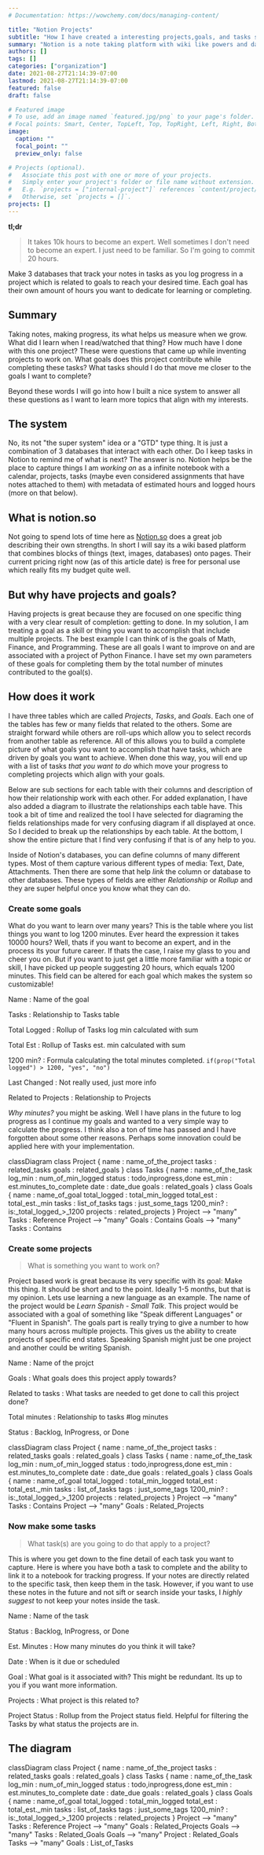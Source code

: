 ```yaml
---
# Documentation: https://wowchemy.com/docs/managing-content/

title: "Notion Projects"
subtitle: "How I have created a interesting projects,goals, and tasks system in Notion"
summary: "Notion is a note taking platform with wiki like powers and databases to track things. One day, I came up with a system which to this day has helped very much track my progress in life."
authors: []
tags: []
categories: ["organization"]
date: 2021-08-27T21:14:39-07:00
lastmod: 2021-08-27T21:14:39-07:00
featured: false
draft: false

# Featured image
# To use, add an image named `featured.jpg/png` to your page's folder.
# Focal points: Smart, Center, TopLeft, Top, TopRight, Left, Right, BottomLeft, Bottom, BottomRight.
image:
  caption: ""
  focal_point: ""
  preview_only: false

# Projects (optional).
#   Associate this post with one or more of your projects.
#   Simply enter your project's folder or file name without extension.
#   E.g. `projects = ["internal-project"]` references `content/project/deep-learning/index.md`.
#   Otherwise, set `projects = []`.
projects: []
---
```


**tl;dr**

> It takes 10k hours to become an expert. Well sometimes I don't need to become an expert. I just need to be familiar. So I'm going to commit 20 hours.

Make 3 databases that track your notes in tasks as you log progress in a project which is related to goals to reach your desired time. Each goal has their own amount of hours you want to dedicate for learning or completing.

## Summary

Taking notes, making progress, its what helps us measure when we grow. What did I learn when I read/watched that thing? How much have I done with this one project? These were questions that came up while inventing projects to work on. What goals does this project contribute while completing these tasks? What tasks should I do that move me closer to the goals I want to complete?

Beyond these words I will go into how I built a nice system to answer all these questions as I want to learn more topics that align with my interests.


## The system

No, its not "the super system" idea or a "GTD" type thing. It is just a combination of 3 databases that interact with each other. Do I keep tasks in Notion to remind me of what is next? The answer is no. Notion helps be the place to capture things I am *working on* as a infinite notebook with a calendar, projects, tasks (maybe even considered assignments that have notes attached to them) with metadata of estimated hours and logged hours (more on that below).

## What is notion.so

Not going to spend lots of time here as [Notion.so](https://notion.so) does a great job describing their own strengths. In short I will say its a wiki based platform that combines blocks of things (text, images, databases) onto pages. Their current pricing right now (as of this article date) is free for personal use which really fits my budget quite well.

## But why have projects and goals?

Having projects is great because they are focused on one specific thing with a very clear result of completion: getting to done. In my solution, I am treating a goal as a skill or thing you want to accomplish that include multiple projects. The best example I can think of is the goals of Math, Finance, and Programming. These are all goals I want to improve on and are associated with a project of Python Finance. I have set my own parameters of these goals for completing them by the total number of minutes contributed to the goal(s).

## How does it work

I have three tables which are called _Projects_, _Tasks_, and _Goals_. Each one of the tables has few or many fields that related to the others. Some are straight forward while others are roll-ups which allow you to select records from another table as reference. All of this allows you to build a complete picture of what goals you want to accomplish that have tasks, which are driven by goals you want to achieve. When done this way, you will end up with a list of tasks _that you want to do_ which move your progress to completing projects which align with your goals.

Below are sub sections for each table with their columns and description of how their relationship work with each other. For added explanation, I have also added a diagram to illustrate the relationships each table have. This took a bit of time and realized the tool I have selected for diagraming the fields relationships made for very confusing diagram if all displayed at once. So I decided to break up the relationships by each table. At the bottom, I show the entire picture that I find very confusing if that is of any help to you.

Inside of Notion's databases, you can define columns of many different types. Most of them capture various different types of media: Text, Date, Attachments. Then there are some that help *_link_* the column or database to other databases. These types of fields are either *_Relationship_* or *_Rollup_* and they are super helpful once you know what they can do.


### Create some goals

What do you want to learn over many years? This is the table where you list things you want to log 1200 minutes. Ever heard the expression it takes 10000 hours? Well, thats if you want to become an expert, and in the process its your future career.  If thats the case, I raise my glass to you and cheer you on. But if you want to just get a little more familiar with a topic or skill, I have picked up people suggesting 20 hours, which equals 1200 minutes. This field can be altered for each goal which makes the system so customizable!

Name
: Name of the goal

Tasks
: Relationship to Tasks table

Total Logged
: Rollup of Tasks log min calculated with sum

Total Est
: Rollup of Tasks est. min calculated with sum

1200 min?
: Formula calculating the total minutes completed. `if(prop("Total logged") > 1200, "yes", "no")`

Last Changed
: Not really used, just more info

Related to Projects
: Relationship to Projects


*Why minutes?* you might be asking. Well I have plans in the future to log progress as I continue my goals and wanted to a very simple way to calculate the progress. I think also a ton of time has passed and I have forgotten about some other reasons. Perhaps some innovation could be applied here with your implementation.


<div class="mermaid">
classDiagram
  class Project {
    name : name_of_the_project
    tasks : related_tasks
    goals : related_goals
  }
  class Tasks {
    name : name_of_the_task
    log_min : num_of_min_logged
    status : todo,inprogress,done
    est_min : est.minutes_to_complete
    date : date_due
    goals : related_goals
  }
  class Goals {
  name : name_of_goal
  total_logged : total_min_logged
  total_est : total_est._min
  tasks : list_of_tasks
  tags : just_some_tags
  1200_min? : is:_total_logged_>_1200
  projects : related_projects
  }
  Project --> "many" Tasks : Reference
  Project --> "many" Goals : Contains
  Goals --> "many" Tasks : Contains
</div>
<script async src:https://unpkg.com/mermaid@8.2.3/dist/mermaid.min.js></script>


### Create some projects

> What is something you want to work on?

Project based work is great because its very specific with its goal: Make this thing. It should be short and to the point. Ideally 1-5 months, but that is my opinion. Lets use learning a new language as an example. The name of the project would be *_Learn Spanish - Small Talk_*. This project would be associated with a goal of something like "Speak different Languages" or "Fluent in Spanish". The goals part is really trying to give a number to how many hours across multiple projects. This gives us the ability to create projects of specific end states. Speaking Spanish might just be one project and another could be writing Spanish.

Name
: Name of the projct

Goals
: What goals does this project apply towards?

Related to tasks
: What tasks are needed to get done to call this project done?

Total minutes
: Relationship to tasks #log minutes

Status
: Backlog, InProgress, or Done


<div class="mermaid">
classDiagram
  class Project {
    name : name_of_the_project
    tasks : related_tasks
    goals : related_goals
  }
  class Tasks {
    name : name_of_the_task
    log_min : num_of_min_logged
    status : todo,inprogress,done
    est_min : est.minutes_to_complete
    date : date_due
    goals : related_goals
  }
  class Goals {
  name : name_of_goal
  total_logged : total_min_logged
  total_est : total_est._min
  tasks : list_of_tasks
  tags : just_some_tags
  1200_min? : is:_total_logged_>_1200
  projects : related_projects
  }
  Project --> "many" Tasks : Contains
  Project --> "many" Goals : Related_Projects
</div>


### Now make some tasks

> What task(s) are you going to do that apply to a project?

This is where you get down to the fine detail of each task you want to capture. Here is where you have both a task to complete and the ability to link it to a notebook for tracking progress. If your notes are directly related to the specific task, then keep them in the task. However, if you want to use these notes in the future and not sift or search inside your tasks, I _*highly suggest*_ to not keep your notes inside the task.

Name
: Name of the task

Status
: Backlog, InProgress, or Done

Est. Minutes
: How many minutes do you think it will take?

Date
: When is it due or scheduled

Goal
: What goal is it associated with? This might be redundant. Its up to you if you want more information.

Projects
: What project is this related to?

Project Status
: Rollup from the Project status field. Helpful for filtering the Tasks by what status the projects are in.

## The diagram


<div class="mermaid">
classDiagram
  class Project {
    name : name_of_the_project
    tasks : related_tasks
    goals : related_goals
  }
  class Tasks {
    name : name_of_the_task
    log_min : num_of_min_logged
    status : todo,inprogress,done
    est_min : est.minutes_to_complete
    date : date_due
    goals : related_goals
  }
  class Goals {
  name : name_of_goal
  total_logged : total_min_logged
  total_est : total_est._min
  tasks : list_of_tasks
  tags : just_some_tags
  1200_min? : is:_total_logged_>_1200
  projects : related_projects
  }
  Project --> "many" Tasks : Reference
  Project --> "many" Goals : Related_Projects
  Goals --> "many" Tasks : Related_Goals
  Goals --> "many" Project : Related_Goals
  Tasks --> "many" Goals : List_of_Tasks
</div>
